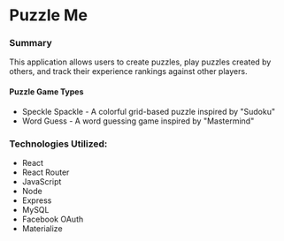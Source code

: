 # Puzzle Me

### Summary
This application allows users to create puzzles, play puzzles created by others, and track their experience rankings against other players.

#### Puzzle Game Types
 - Speckle Spackle - A colorful grid-based puzzle inspired by "Sudoku"
 - Word Guess - A word guessing game inspired by "Mastermind"

### Technologies Utilized:
- React
- React Router
- JavaScript
- Node
- Express
- MySQL
- Facebook OAuth
- Materialize


